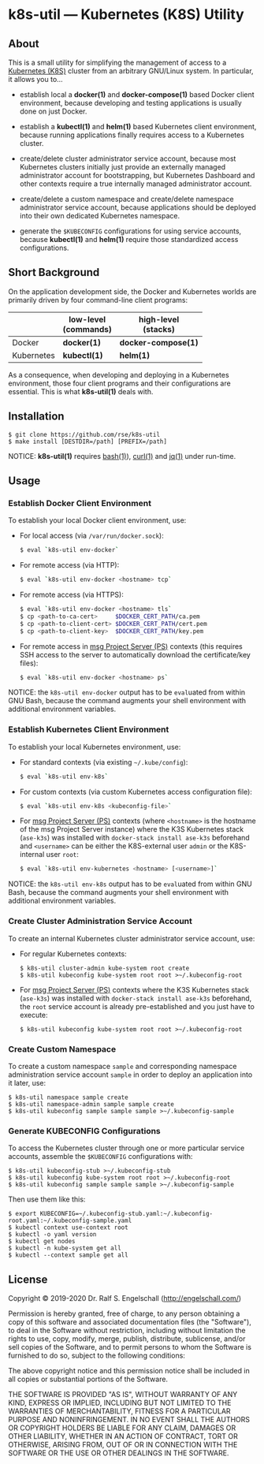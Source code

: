 
k8s-util &mdash; Kubernetes (K8S) Utility
=========================================

About
-----

This is a small utility for simplifying the management of access to a
[Kubernetes (K8S)](https://kubernetes.io) cluster from an arbitrary
GNU/Linux system. In particular, it allows you to...

- establish local a **docker(1)** and **docker-compose(1)** based Docker client environment,
  because developing and testing applications is usually done on just Docker.

- establish a **kubectl(1)** and **helm(1)** based Kubernetes client environment,
  because running applications finally requires access to a Kubernetes cluster.

- create/delete cluster administrator service account,
  because most Kubernetes clusters initially just provide an externally
  managed administrator account for bootstrapping, but Kubernetes Dashboard and other
  contexts require a true internally managed administrator account.

- create/delete a custom namespace and
  create/delete namespace administrator service account,
  because applications should be deployed into their own dedicated Kubernetes namespace.

- generate the `$KUBECONFIG` configurations for using service accounts,
  because **kubectl(1)** and **helm(1)** require those standardized access configurations.

Short Background
----------------

On the application development side, the Docker and Kubernetes worlds
are primarily driven by four command-line client programs:

|            | low-level<br/>(commands) | high-level<br/>(stacks) |
|----------- | ------------------------ | ----------------------- |
| Docker     | **docker(1)**            | **docker-compose(1)**   |
| Kubernetes | **kubectl(1)**           | **helm(1)**             |

As a consequence, when developing and deploying in a Kubernetes
environment, those four client programs and their configurations are
essential. This is what **k8s-util(1)** deals with.

Installation
------------

```
$ git clone https://github.com/rse/k8s-util
$ make install [DESTDIR=/path] [PREFIX=/path]
```

NOTICE: **k8s-util(1)** requires [bash(1)](https://www.gnu.org/software/bash/)),
[curl(1)](https://curl.haxx.se/) and [jq(1)](https://stedolan.github.io/jq/) under run-time.

Usage
-----

### Establish Docker Client Environment

To establish your local Docker client environment, use:

  - For local access (via `/var/run/docker.sock`):

    ```sh
    $ eval `k8s-util env-docker`
    ```

  - For remote access (via HTTP):

    ```sh
    $ eval `k8s-util env-docker <hostname> tcp`
    ```

  - For remote access (via HTTPS):

    ```sh
    $ eval `k8s-util env-docker <hostname> tls`
    $ cp <path-to-ca-cert>     $DOCKER_CERT_PATH/ca.pem
    $ cp <path-to-client-cert> $DOCKER_CERT_PATH/cert.pem
    $ cp <path-to-client-key>  $DOCKER_CERT_PATH/key.pem
    ```

  - For remote access in [msg Project Server (PS)](https://ps.msg.team/) contexts
    (this requires SSH access to the server to automatically
    download the certificate/key files):

    ```sh
    $ eval `k8s-util env-docker <hostname> ps`
    ```

NOTICE: the `k8s-util env-docker` output has to be `eval`uated from
within GNU Bash, because the command augments your shell environment
with additional environment variables.

### Establish Kubernetes Client Environment

To establish your local Kubernetes environment, use:

  - For standard contexts (via existing `~/.kube/config`):

    ```sh
    $ eval `k8s-util env-k8s`
    ```

  - For custom contexts (via custom Kubernetes access configuration file):

    ```sh
    $ eval `k8s-util env-k8s <kubeconfig-file>`
    ```

  - For [msg Project Server (PS)](https://ps.msg.team/) contexts (where `<hostname>` is the
    hostname of the msg Project Server instance) where the K3S
    Kubernetes stack (`ase-k3s`) was installed with `docker-stack
    install ase-k3s` beforehand and `<username>` can be either the
    K8S-external user `admin` or the K8S-internal user `root`:

    ```sh
    $ eval `k8s-util env-kubernetes <hostname> [<username>]`
    ```

NOTICE: the `k8s-util env-k8s` output has to be `eval`uated from
within GNU Bash, because the command augments your shell environment
with additional environment variables.

### Create Cluster Administration Service Account

To create an internal Kubernetes cluster administrator service account, use:

  - For regular Kubernetes contexts:

    ```
    $ k8s-util cluster-admin kube-system root create
    $ k8s-util kubeconfig kube-system root root >~/.kubeconfig-root
    ```

  - For [msg Project Server (PS)](https://ps.msg.team/) contexts where
    the K3S Kubernetes stack (`ase-k3s`) was installed with `docker-stack
    install ase-k3s` beforehand, the `root` service account is already
    pre-established and you just have to execute:

    ```
    $ k8s-util kubeconfig kube-system root root >~/.kubeconfig-root
    ```

### Create Custom Namespace

To create a custom namespace `sample` and corresponding namespace
administration service account `sample` in order to deploy an
application into it later, use:

```
$ k8s-util namespace sample create
$ k8s-util namespace-admin sample sample create
$ k8s-util kubeconfig sample sample sample >~/.kubeconfig-sample
```

### Generate KUBECONFIG Configurations

To access the Kubernetes cluster through one or more particular
service accounts, assemble the `$KUBECONFIG` configurations with:

```
$ k8s-util kubeconfig-stub >~/.kubeconfig-stub
$ k8s-util kubeconfig kube-system root root >~/.kubeconfig-root
$ k8s-util kubeconfig sample sample sample >~/.kubeconfig-sample
```

Then use them like this:

```
$ export KUBECONFIG=~/.kubeconfig-stub.yaml:~/.kubeconfig-root.yaml:~/.kubeconfig-sample.yaml
$ kubectl context use-context root
$ kubectl -o yaml version
$ kubectl get nodes
$ kubectl -n kube-system get all
$ kubectl --context sample get all
```

License
-------

Copyright &copy; 2019-2020 Dr. Ralf S. Engelschall (http://engelschall.com/)

Permission is hereby granted, free of charge, to any person obtaining
a copy of this software and associated documentation files (the
"Software"), to deal in the Software without restriction, including
without limitation the rights to use, copy, modify, merge, publish,
distribute, sublicense, and/or sell copies of the Software, and to
permit persons to whom the Software is furnished to do so, subject to
the following conditions:

The above copyright notice and this permission notice shall be included
in all copies or substantial portions of the Software.

THE SOFTWARE IS PROVIDED "AS IS", WITHOUT WARRANTY OF ANY KIND,
EXPRESS OR IMPLIED, INCLUDING BUT NOT LIMITED TO THE WARRANTIES OF
MERCHANTABILITY, FITNESS FOR A PARTICULAR PURPOSE AND NONINFRINGEMENT.
IN NO EVENT SHALL THE AUTHORS OR COPYRIGHT HOLDERS BE LIABLE FOR ANY
CLAIM, DAMAGES OR OTHER LIABILITY, WHETHER IN AN ACTION OF CONTRACT,
TORT OR OTHERWISE, ARISING FROM, OUT OF OR IN CONNECTION WITH THE
SOFTWARE OR THE USE OR OTHER DEALINGS IN THE SOFTWARE.

